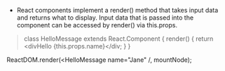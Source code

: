 - React components implement a render() method that takes input data and returns what to display. Input data that is passed into the component can be accessed by render() via this.props.

> class HelloMessage extends React.Component {
  render() {
    return <divHello {this.props.name}</div;
  }
}

ReactDOM.render(<HelloMessage name="Jane" /, mountNode);
  
  

